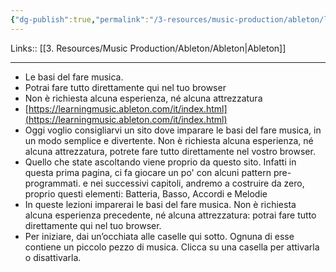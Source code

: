 ```yaml
---
{"dg-publish":true,"permalink":"/3-resources/music-production/ableton/learning-music-ableton/"}
---
```


Links:: [[3. Resources/Music Production/Ableton/Ableton\|Ableton]]

---

- Le basi del fare musica.
- Potrai fare tutto direttamente qui nel tuo browser
- Non è richiesta alcuna esperienza, né alcuna attrezzatura
- [https://learningmusic.ableton.com/it/index.html](https://learningmusic.ableton.com/it/index.html)
- Oggi voglio consigliarvi un sito dove imparare le basi del fare musica, in un modo semplice e divertente. 
  Non è richiesta alcuna esperienza, né alcuna attrezzatura, potrete fare tutto direttamente nel vostro browser.
- Quello che state ascoltando viene proprio da questo sito.
  Infatti in questa prima pagina, ci fa giocare un po' con alcuni pattern pre-programmati.
  e nei successivi capitoli, andremo a costruire da zero, proprio questi elementi:
  Batteria, Basso, Accordi e Melodie
- In queste lezioni imparerai le basi del fare musica. Non è richiesta alcuna esperienza precedente, né alcuna attrezzatura: potrai fare tutto direttamente qui nel tuo browser.
- Per iniziare, dai un’occhiata alle caselle qui sotto. Ognuna di esse contiene un piccolo pezzo di musica. Clicca su una casella per attivarla o disattivarla.


